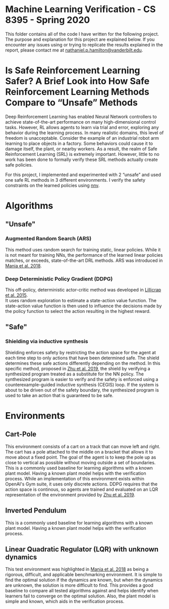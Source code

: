 # Machine Learning Verification - CS 8395 - Spring 2020
This folder contains all of the code I have written for the following project. The purpose and explanation for this 
project are explained below. If you encounter any issues using or trying to replicate the results explained in the 
report, please contact me at nathaniel.p.hamilton@vanderbilt.edu.

# Is Safe Reinforcement Learning Safer? A Brief Look into How Safe Reinforcement Learning Methods Compare to “Unsafe” Methods
Deep Reinforcement Learning has enabled Neural Network controllers to achieve state-of-the-art performance on many 
high-dimensional control tasks. However, RL allows agents to learn via trial and error, exploring any behavior during 
the learning process. In many realistic domains, this level of freedom is unacceptable. Consider the example of an 
industrial robot arm learning to place objects in a factory. Some behaviors could cause it to damage itself, the plant, 
or nearby workers. As a result, the realm of Safe Reinforcement Learning (SRL) is extremely important. However, little 
to no work has been done to formally verify these SRL methods actually create safe policies.

For this project, I implemented and experimented with 2 “unsafe” and used one safe RL methods in 3 different 
environments. I verify the safety constraints on the learned policies using [nnv](https://github.com/verivital/nnv).

# Algorithms

## "Unsafe"

### Augmented Random Search (ARS)
This method uses random search for training static, linear policies. While it is not meant for training NNs, the 
performance of the learned linear policies matches, or exceeds, state-of-the-art DRL methods. ARS was introduced in 
[Mania et al. 2018](https://papers.nips.cc/paper/7451-simple-random-search-of-static-linear-policies-is-competitive-for-reinforcement-learning).

### Deep Deterministic Policy Gradient (DDPG)
This off-policy, deterministic actor-critic method was developed in [Lillicrap et al. 2015](https://arxiv.org/abs/1509.02971).  
It uses random exploration to estimate a state-action value function. The state-action value function is then used to 
influence the decisions made by the policy function to select the action resulting in the highest reward.

## "Safe"

### Shielding via inductive synthesis
Shielding enforces safety by restricting the action space for the agent at each time step to only actions that have 
been determined safe. The shield determines these safe actions differently depending on the method. In this specific 
method, proposed in [Zhu et al. 2019](https://arxiv.org/abs/1907.07273), the shield by verifying a synthesized program 
treated as a substitute for the NN policy. The synthesized program is easier to verify and the safety is enforced using 
a counterexample-guided inductive synthesis (CEGIS) loop. If the system is about to be driven out of the safety 
boundary, the synthesized program is used to take an action that is guaranteed to be safe.

# Environments

## Cart-Pole
This environment consists of a cart on a track that can move left and right. The cart has a pole attached to the middle 
on a bracket that allows it to move about a fixed point. The goal of the agent is to keep the pole up as close to 
vertical as possible without moving outside a set of boundaries. This is a commonly used baseline for learning 
algorithms with a known plant model. Having a known plant model helps with the verification process. While an 
implementation of this environment exists within OpenAI's Gym suite, it uses only discrete actions. DDPG requires that 
the action space is continous, so agents are trained and evaluated on an LQR representation of the environment provided 
by [Zhu et al. 2019](https://github.com/rowangithub/VRL_CodeReview/blob/master/cartpole_continuous.py).

## Inverted Pendulum
This is a commonly used baseline for learning algorithms with a known plant model. Having a known plant model helps 
with the verification process.

## Linear Quadratic Regulator (LQR) with unknown dynamics
This test environment was highlighted in [Mania et al. 2018](https://papers.nips.cc/paper/7451-simple-random-search-of-static-linear-policies-is-competitive-for-reinforcement-learning)
as being a rigorous, difficult, and applicable benchmarking environment. It is simple to find the optimal solution if 
the dynamics are known, but when the dynamics are unknown, the solution is more difficult to find. This provides a good 
baseline to compare all tested algorithms against and helps identify when learners fail to converge on the optimal 
solution. Also, the plant model is simple and known, which aids in the verification process.

 
